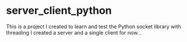 # server_client_python

This is a project I created to learn and test the Python socket library with threading
I created a server and a single client for now...
